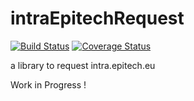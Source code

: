 intraEpitechRequest
==========================
[![Build Status](https://travis-ci.org/ArmandDu/intraEpitechRequest.svg?branch=master)](https://travis-ci.org/ArmandDu/intraEpitechRequest)
[![Coverage Status](https://coveralls.io/repos/ArmandDu/intraEpitechRequest/badge.png)](https://coveralls.io/r/ArmandDu/intraEpitechRequest)

a library to request intra.epitech.eu


Work in Progress !
